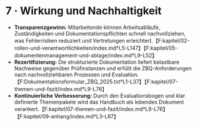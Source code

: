 # 7 · Wirkung und Nachhaltigkeit

- **Transparenzgewinn:** Mitarbeitende können Arbeitsabläufe, Zuständigkeiten und Dokumentationspflichten schnell nachvollziehen, was Fehlerrisiken reduziert und Vertretungen erleichtert.【F:kapitel/02-rollen-und-verantwortlichkeiten/index.md†L5-L147】【F:kapitel/05-dokumentenmanagement-und-ablage/index.md†L9-L52】
- **Rezertifizierung:** Die strukturierte Dokumentation liefert belastbare Nachweise gegenüber Prüfinstanzen und erfüllt die ZBQ-Anforderungen nach nachvollziehbaren Prozessen und Evaluation.【F:Dokumentationsformular_ZBQ_2025.txt†L1-L37】【F:kapitel/07-themen-und-fazit/index.md†L9-L76】
- **Kontinuierliche Verbesserung:** Durch den Evaluationsbogen und klar definierte Themenpakete wird das Handbuch als lebendes Dokument verankert.【F:kapitel/07-themen-und-fazit/index.md†L9-L76】【F:kapitel/09-anhang/index.md†L3-L67】
